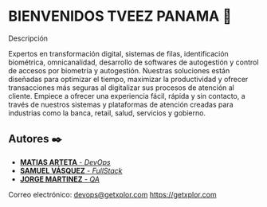 # BIENVENIDOS TVEEZ PANAMA 👋

Descripción

Expertos en transformación digital, sistemas de filas, identificación biométrica, omnicanalidad, desarrollo de softwares de autogestión y control de accesos por biometría y autogestión. 
Nuestras soluciones están diseñadas para optimizar el tiempo, maximizar la productividad y ofrecer transacciones más seguras al digitalizar sus procesos de atención al cliente. Empiece a ofrecer una experiencia fácil, rápida y sin contacto, a través de nuestros sistemas y plataformas de atención creadas para industrias como la banca, retail, salud, servicios y gobierno.

## Autores ✒️
* [**MATIAS ARTETA** - *DevOps*](https://github.com/matiasxplor)
* [**SAMUEL VÁSQUEZ** - *FullStack*](https://github.com/samyr0722)
* [**JORGE MARTINEZ** - *QA*](https://github.com/jorgermp28)

Correo electrónico: devops@getxplor.com
https://getxplor.com
